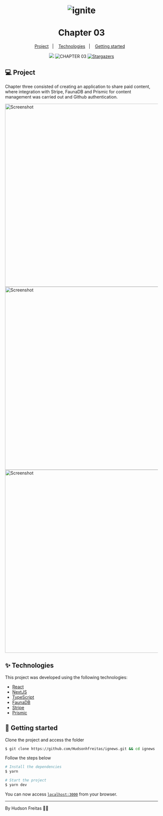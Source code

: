 <h1 align="center">
  <img alt="ignite" title="ignite" src="https://camo.githubusercontent.com/a0ffddf5b6c5b717e86ac3e6da671feb333654e6d2b57ed9ac183579774af4aa/68747470733a2f2f692e696d6775722e636f6d2f654356797878792e706e67" />
</h1>
<h1 align="center">
  Chapter 03
</h1>
<p align="center">
  <a href="#-project">Project</a>&nbsp;&nbsp;&nbsp;|&nbsp;&nbsp;&nbsp;
  <a href="#-technologies">Technologies</a>&nbsp;&nbsp;&nbsp;|&nbsp;&nbsp;&nbsp;
  <a href="#-getting-started">Getting started</a>&nbsp;&nbsp;&nbsp;
</p>

<p align="center">
  <a href="https://www.linkedin.com/in/hudsonhf/"><img src="https://img.shields.io/badge/linkedin-0077B5.svg?style=for-the-badge&logo=linkedin&logoColor=white"></a>
  </a>
  <img src="https://img.shields.io/static/v1?label=CHAPTER&style=for-the-badge&message=03&color=8257E5&labelColor=000000" alt="CHAPTER 03" />
  <a href="https://github.com/Hudsonhfreitas/ignews/stargazers">
    <img alt="Stargazers" src="https://img.shields.io/github/stars/Hudsonhfreitas/ignews?color=8257E5&logo=github&style=for-the-badge">
  </a>
</p>

## 💻 Project

Chapter three consisted of creating an application to share paid content, where integration with Stripe, FaunaDB and Prismic for content management was carried out and Github authentication.

<img width="600" src=".github/tela1.png" alt="Screenshot" /><img width="600" src=".github/tela2.png" alt="Screenshot" /><img width="600" src=".github/tela3.png" alt="Screenshot" />

## ✨ Technologies

This project was developed using the following technologies:

- [React](https://reactjs.org)
- [NextJS](https://nextjs.org/)
- [TypeScript](https://www.typescriptlang.org/)
- [FaunaDB](https://fauna.com/)
- [Stripe](https://stripe.com/)
- [Prismic](https://prismic.io/)

## 🚀 Getting started

Clone the project and access the folder

```bash
$ git clone https://github.com/Hudsonhfreitas/ignews.git && cd ignews
```

Follow the steps below

```bash
# Install the dependencies
$ yarn

# Start the project
$ yarn dev
```
You can now access [`localhost:3000`](http://localhost:3000) from your browser.

---

By Hudson Freitas 👋🏻 

